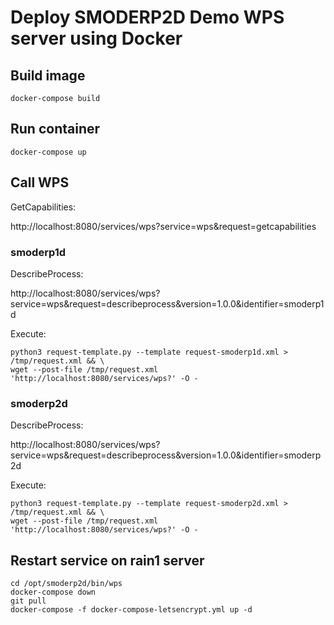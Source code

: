 # Deploy SMODERP2D Demo WPS server using Docker

## Build image

```
docker-compose build
```

## Run container

```
docker-compose up
```

## Call WPS

GetCapabilities:

http://localhost:8080/services/wps?service=wps&request=getcapabilities

### smoderp1d

DescribeProcess:

http://localhost:8080/services/wps?service=wps&request=describeprocess&version=1.0.0&identifier=smoderp1d

Execute:

```
python3 request-template.py --template request-smoderp1d.xml > /tmp/request.xml && \
wget --post-file /tmp/request.xml 'http://localhost:8080/services/wps?' -O -
```

### smoderp2d

DescribeProcess:

http://localhost:8080/services/wps?service=wps&request=describeprocess&version=1.0.0&identifier=smoderp2d

Execute:

```
python3 request-template.py --template request-smoderp2d.xml > /tmp/request.xml && \
wget --post-file /tmp/request.xml 'http://localhost:8080/services/wps?' -O -
```

## Restart service on rain1 server

```
cd /opt/smoderp2d/bin/wps
docker-compose down
git pull
docker-compose -f docker-compose-letsencrypt.yml up -d
```
